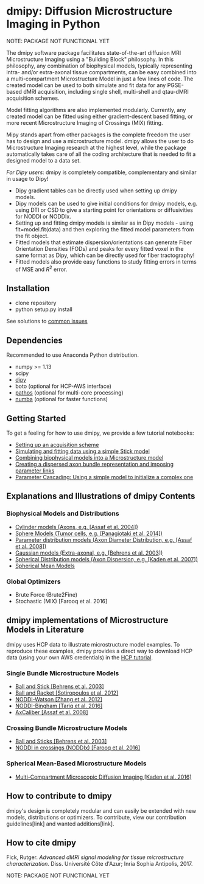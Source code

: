 # dmipy: Diffusion Microstructure Imaging in Python
NOTE: PACKAGE NOT FUNCTIONAL YET

The dmipy software package facilitates state-of-the-art diffusion MRI Microstructure Imaging using a "Building Block" philosophy. In this philosophy, any combination of biophysical models, typically representing intra- and/or extra-axonal tissue compartments, can be easy combined into a multi-compartment Microstructure Model in just a few lines of code. The created model can be used to both simulate and fit data for any PGSE-based dMRI acquisition, including single shell, multi-shell and qtau-dMRI acquisition schemes.

Model fitting algorithms are also implemented modularly. Currently, any created model can be fitted using either gradient-descent based fitting, or more recent Microstructure Imaging of Crossings (MIX) fitting.

Mipy stands apart from other packages is the complete freedom the user has to design and use a microstructure model. dmipy allows the user to do Microstructure Imaging research at the highest level, while the package automatically takes care of all the coding architecture that is needed to fit a designed model to a data set.

*For Dipy users*: dmipy is completely compatible, complementary and similar in usage to Dipy!
- Dipy gradient tables can be directly used when setting up dmipy models.
- Dipy models can be used to give initial conditions for dmipy models, e.g. using DTI or CSD to give a starting point for orientations or diffusivities for NODDI or NODDIx.
- Setting up and fitting dmipy models is similar as in Dipy models - using fit=model.fit(data) and then exploring the fitted model parameters from the fit object.
- Fitted models that estimate dispersion/orientations can generate Fiber Orientation Densities (FODs) and peaks for every fitted voxel in the same format as Dipy, which can be directly used for fiber tractography!
- Fitted models also provide easy functions to study fitting errors in terms of MSE and $R^2$ error.

## Installation
- clone repository
- python setup.py install

See solutions to [common issues](https://github.com/AthenaEPI/mipy/blob/master/common_issues.md)
## Dependencies
Recommended to use Anaconda Python distribution.
- numpy >= 1.13
- scipy
- [dipy](http://nipy.org/dipy/)
- boto (optional for HCP-AWS interface)
- [pathos](https://pypi.python.org/pypi/pathos) (optional for multi-core processing)
- [numba](https://numba.pydata.org/) (optional for faster functions)

## Getting Started
To get a feeling for how to use dmipy, we provide a few tutorial notebooks:
- [Setting up an acquisition scheme](https://github.com/AthenaEPI/mipy/blob/master/examples/tutorial_setting_up_acquisition_scheme.ipynb)
- [Simulating and fitting data using a simple Stick model](https://github.com/AthenaEPI/mipy/blob/master/examples/tutorial_simulating_and_fitting_using_a_simple_model.ipynb)
- [Combining biophysical models into a Microstructure model](https://github.com/AthenaEPI/mipy/blob/master/examples/tutorial_combining_biophysical_models_into_microstructure_model.ipynb)
- [Creating a dispersed axon bundle representation and imposing parameter links](https://github.com/AthenaEPI/mipy/blob/master/examples/tutorial_imposing_parameter_links.ipynb)
- [Parameter Cascading: Using a simple model to initialize a complex one](https://github.com/AthenaEPI/mipy/blob/master/examples/tutorial_parameter_cascading_and_simulating_nd_datasets.ipynb)

## Explanations and Illustrations of dmipy Contents
### Biophysical Models and Distributions
- [Cylinder models (Axons, e.g. [Assaf et al. 2004])](https://github.com/AthenaEPI/mipy/blob/master/examples/example_cylinder_models.ipynb)
- [Sphere Models (Tumor cells, e.g. [Panagiotaki et al. 2014])](https://github.com/AthenaEPI/mipy/blob/master/examples/example_sphere_models.ipynb)
- [Parameter distribution models (Axon Diameter Distribution, e.g. [Assaf et al. 2008])](https://github.com/AthenaEPI/mipy/blob/master/examples/example_diameter_distributions.ipynb)
- [Gaussian models (Extra-axonal, e.g. [Behrens et al. 2003])](https://github.com/AthenaEPI/mipy/blob/master/examples/example_gaussian_models.ipynb)
- [Spherical Distribution models (Axon Dispersion, e.g. [Kaden et al. 2007])](https://github.com/AthenaEPI/mipy/blob/master/examples/example_watson_bingham.ipynb)
- [Spherical Mean Models](https://github.com/AthenaEPI/mipy/blob/master/examples/example_spherical_mean_models.ipynb)
### Global Optimizers
- Brute Force (Brute2Fine)
- Stochastic (MIX) [Farooq et al. 2016]
## dmipy implementations of Microstructure Models in Literature
dmipy uses HCP data to illustrate microstructure model examples. To reproduce these examples, dmipy provides a direct way to download HCP data (using your own AWS credentials) in the [HCP tutorial](https://github.com/AthenaEPI/mipy/blob/master/examples/tutorial_human_connectome_project_aws.ipynb).
### Single Bundle Microstructure Models
- [Ball and Stick [Behrens et al. 2003]](https://github.com/AthenaEPI/mipy/blob/master/examples/example_ball_and_stick.ipynb)
- [Ball and Racket [Sotiropoulos et al. 2012]](https://github.com/AthenaEPI/mipy/blob/master/examples/example_ball_and_racket.ipynb)
- [NODDI-Watson [Zhang et al. 2012]](https://github.com/AthenaEPI/mipy/blob/master/examples/example_noddi_watson.ipynb)
- [NODDI-Bingham [Tariq et al. 2016]](https://github.com/AthenaEPI/mipy/blob/master/examples/example_noddi_bingham.ipynb)
- [AxCaliber [Assaf et al. 2008]](https://github.com/AthenaEPI/mipy/blob/master/examples/example_axcaliber.ipynb)

### Crossing Bundle Microstructure Models
- [Ball and Sticks [Behrens et al. 2003]](https://github.com/AthenaEPI/mipy/blob/master/examples/example_ball_and_sticks.ipynb)
- [NODDI in crossings (NODDIx) [Farooq et al. 2016]](https://github.com/AthenaEPI/mipy/blob/master/examples/example_mix_microstructure_imaging_in_crossings.ipynb)
### Spherical Mean-Based Microstructure Models
- [Multi-Compartment Microscopic Diffusion Imaging [Kaden et al. 2016]](https://github.com/AthenaEPI/mipy/blob/master/examples/example_multi_compartment_spherical_mean_technique.ipynb)

## How to contribute to dmipy
dmipy's design is completely modular and can easily be extended with new models, distributions or optimizers. To contribute, view our contribution guidelines[link] and wanted additions[link].
## How to cite dmipy
Fick, Rutger. *Advanced dMRI signal modeling for tissue microstructure characterization*. Diss. Université Côte d'Azur; Inria Sophia Antipolis, 2017.

NOTE: PACKAGE NOT FUNCTIONAL YET
